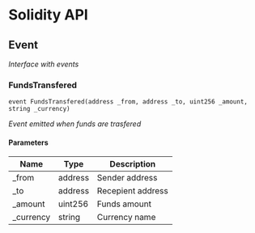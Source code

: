 # Solidity API

## Event

_Interface with events_

### FundsTransfered

```solidity
event FundsTransfered(address _from, address _to, uint256 _amount, string _currency)
```

_Event emitted when funds are trasfered_

#### Parameters

| Name | Type | Description |
| ---- | ---- | ----------- |
| _from | address | Sender address |
| _to | address | Recepient address |
| _amount | uint256 | Funds amount |
| _currency | string | Currency name |

